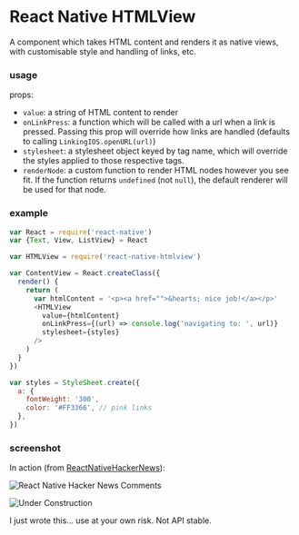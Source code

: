 # React Native HTMLView
A component which takes HTML content and renders it as native views, with 
customisable style and handling of links, etc.

### usage

props:

- `value`: a string of HTML content to render
- `onLinkPress`: a function which will be called with a url when a link is pressed.
  Passing this prop will override how links are handled (defaults to calling `LinkingIOS.openURL(url)`)
- `stylesheet`: a stylesheet object keyed by tag name, which will override the 
  styles applied to those respective tags.
- `renderNode`: a custom function to render HTML nodes however you see fit. If 
  the function returns `undefined` (not `null`), the default renderer will be 
  used for that node.

### example

```js
var React = require('react-native')
var {Text, View, ListView} = React

var HTMLView = require('react-native-htmlview')

var ContentView = React.createClass({
  render() {
    return (
      var htmlContent = '<p><a href="">&hearts; nice job!</a></p>'
      <HTMLView
        value={htmlContent}
        onLinkPress={(url) => console.log('navigating to: ', url)}
        stylesheet={styles}
      />
    )
  }
})

var styles = StyleSheet.create({
  a: {
    fontWeight: '300',
    color: '#FF3366', // pink links
  },
})
```

### screenshot

In action (from [ReactNativeHackerNews](https://github.com/jsdf/ReactNativeHackerNews)):

![React Native Hacker News Comments](http://i.imgur.com/FYOgBYc.png)


![Under Construction](https://jamesfriend.com.au/files/under-construction.gif)

I just wrote this... use at your own risk. Not API stable.
